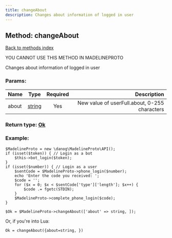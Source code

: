 ```yaml
---
title: changeAbout
description: Changes about information of logged in user
---
```

## Method: changeAbout  
[Back to methods index](index.md)


YOU CANNOT USE THIS METHOD IN MADELINEPROTO


Changes about information of logged in user

### Params:

| Name     |    Type       | Required | Description |
|----------|:-------------:|:--------:|------------:|
|about|[string](../types/string.md) | Yes|New value of userFull.about, 0-255 characters|


### Return type: [Ok](../types/Ok.md)

### Example:


```
$MadelineProto = new \danog\MadelineProto\API();
if (isset($token)) { // Login as a bot
    $this->bot_login($token);
}
if (isset($number)) { // Login as a user
    $sentCode = $MadelineProto->phone_login($number);
    echo 'Enter the code you received: ';
    $code = '';
    for ($x = 0; $x < $sentCode['type']['length']; $x++) {
        $code .= fgetc(STDIN);
    }
    $MadelineProto->complete_phone_login($code);
}

$Ok = $MadelineProto->changeAbout(['about' => string, ]);
```

Or, if you're into Lua:

```
Ok = changeAbout({about=string, })
```

